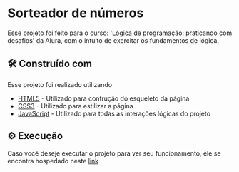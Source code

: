 # Sorteador de números

Esse projeto foi feito para o curso: 'Lógica de programação: praticando com desafios' da Alura, com o intuito de exercitar os fundamentos de lógica.

## 🛠️ Construído com

Esse projeto foi realizado utilizando

* [HTML5](https://developer.mozilla.org/pt-BR/docs/Web/HTML) - Utilizado para contrução do esqueleto da página
* [CSS3](https://developer.mozilla.org/pt-BR/docs/Web/CSS) - Utilizado para estilizar a página
* [JavaScript](https://developer.mozilla.org/pt-BR/docs/Web/JavaScript) - Utilizado para todas as interações lógicas do projeto

## ⚙️ Execução

Caso você deseje executar o projeto para ver seu funcionamento, ele se encontra hospedado neste [link](https://sorteador-de-numeros-six-sigma.vercel.app)